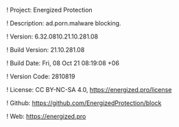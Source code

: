 ! Project: Energized Protection

! Description: ad.porn.malware blocking.

! Version: 6.32.0810.21.10.281.08

! Build Version: 21.10.281.08

! Build Date: Fri, 08 Oct 21 08:19:08 +06

! Version Code: 2810819

! License: CC BY-NC-SA 4.0, https://energized.pro/license

! Github: https://github.com/EnergizedProtection/block

! Web: https://energized.pro
